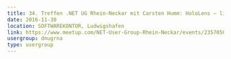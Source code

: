 ```yaml
---
title: 34. Treffen .NET UG Rhein-Neckar mit Carsten Humm: HoloLens – live und in Action
date: 2016-11-30
location: SOFTWAREKONTOR, Ludwigshafen
link: https://www.meetup.com/NET-User-Group-Rhein-Neckar/events/235705017/
usergroup: dnugrna
type: usergroup
---
```

